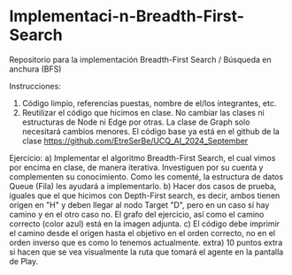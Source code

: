 # Implementaci-n-Breadth-First-Search
Repositorio para la implementación Breadth-First Search / Búsqueda en anchura (BFS)

Instrucciones:
1) Código limpio, referencias puestas, nombre de el/los integrantes, etc.
2) Reutilizar el código que hicimos en clase. No cambiar las clases ni estructuras de Node ni Edge por otras. La clase de Graph solo necesitará cambios menores. El código base ya está en el github de la clase https://github.com/EtreSerBe/UCQ_AI_2024_September

Ejercicio:
a) Implementar el algoritmo Breadth-First Search, el cual vimos por encima en clase, de manera iterativa. Investiguen por su cuenta y complementen su conocimiento. Como les comenté, la estructura de datos Queue (Fila) les ayudará a implementarlo. 
b) Hacer dos casos de prueba, iguales que el que hicimos con Depth-First search, es decir, ambos tienen origen en "H" y deben llegar al nodo Target "D", pero en un caso sí hay camino y en el otro caso no. El grafo del ejercicio, así como el camino correcto (color azul) está en la imagen adjunta.
c) El código debe imprimir el camino desde el origen hasta el objetivo en el orden correcto, no en el orden inverso que es como lo tenemos actualmente.
extra) 10 puntos extra si hacen que se vea visualmente la ruta que tomará el agente en la pantalla de Play.
